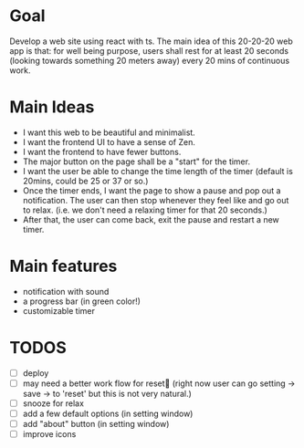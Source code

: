 # Goal
Develop a web site using react with ts. The main idea of this 20-20-20 web app is that: for well being purpose, users shall rest for at least 20 seconds (looking towards something 20 meters away) every 20 mins of continuous work.

# Main Ideas
- I want this web to be beautiful and minimalist. 
- I want the frontend UI to have a sense of Zen.
- I want the frontend to have fewer buttons. 
- The major button on the page shall be a "start" for the timer.
- I want the user be able to change the time length of the timer (default is 20mins, could be 25 or 37 or so.)
- Once the timer ends, I want the page to show a pause and pop out a notification. The user can then stop whenever they feel like and go out to relax. (i.e. we don't need a relaxing timer for that 20 seconds.)
- After that, the user can come back, exit the pause and restart a new timer.

# Main features
- notification with sound
- a progress bar (in green color!)
- customizable timer

# TODOS
- [ ] deploy
- [ ] may need a better work flow for reset🤔 (right now user can go setting -> save -> to 'reset' but this is not very natural.)
- [ ] snooze for relax
- [ ] add a few default options (in setting window)
- [ ] add "about" button (in setting window)
- [ ] improve icons
